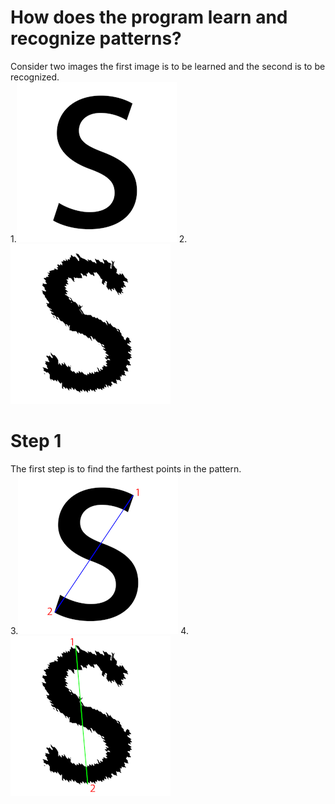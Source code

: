 # How does the program learn and recognize patterns?<br>
Consider two images the first image is to be learned and the second is to be recognized. <br>
1.<img src="sign-images/s.png"></img>&nbsp;2.<img src="sign-images/s-ripple.png"></img>

# Step 1
The first step is to find the farthest points in the pattern.<br>
3.<img src="sign-images/learn/s2.png"></img>&nbsp;4.<img src="sign-images/recognize/s-ripple2.png"></img>
